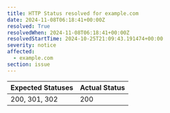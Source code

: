 ```yaml
---
title: HTTP Status resolved for example.com
date: 2024-11-08T06:18:41+00:00Z
resolved: True
resolvedWhen: 2024-11-08T06:18:41+00:00Z
resolvedStartTime: 2024-10-25T21:09:43.191474+00:00
severity: notice
affected:
  - example.com
section: issue
---
```


| Expected Statuses | Actual Status  |
|-------------------|----------------|
| 200, 301, 302 | 200 |
